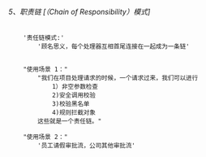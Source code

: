 ###### 5、职责链   [（Chain of Responsibility）模式]  

```jql
    '责任链模式:'
        '顾名思义，每个处理器互相首尾连接在一起成为一条链'
        
        
    "使用场景 1："
        "我们在项目处理请求的时候，一个请求过来，我们可以进行 
            1）非空参数检查 
            2)安全调用校验 
            3)校验黑名单
            4)规则拦截对象 
        这些就是一个责任链。"  
        
    "使用场景 2："
        '员工请假审批流，公司其他审批流'      
```
